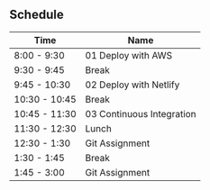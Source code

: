 ## Schedule

| Time          | Name                      |
| ------------- | ------------------------- |
| 8:00 - 9:30   | 01 Deploy with AWS        |
| 9:30 - 9:45   | Break                     |
| 9:45 - 10:30  | 02 Deploy with Netlify    |
| 10:30 - 10:45 | Break                     |
| 10:45 - 11:30 | 03 Continuous Integration |
| 11:30 - 12:30 | Lunch                     |
| 12:30 - 1:30  | Git Assignment            |
| 1:30 - 1:45   | Break                     |
| 1:45 - 3:00   | Git Assignment            |
